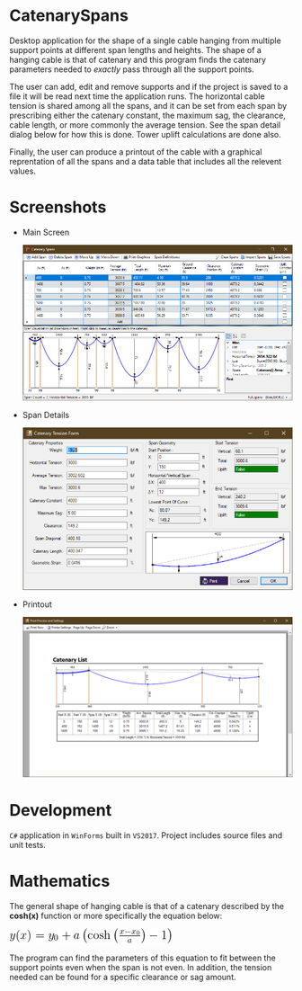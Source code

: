 # CatenarySpans
Desktop application for the shape of a single cable hanging from multiple support points at different span lengths and heights. The shape of a hanging cable is that of catenary and this program finds the catenary parameters needed to _exactly_ pass through all the support points. 

The user can add, edit and remove supports and if the project is saved to a file it will be read next time the application runs. The horizontal cable tension is shared among all the spans, and it can be set from each span by prescribing either the catenary constant, the maximum sag, the clearance, cable length, or more commonly the average tension. See the span detail dialog below for how this is done. Tower uplift calculations are done also.

Finally, the user can produce a printout of the cable with a graphical reprentation of all the spans and a data table that includes all the relevent values.

# Screenshots

 - Main Screen

   ![MainScreen](Images/JA-CatenarySpans-full.png)
   
 - Span Details

   ![Details](Images/JA-CatenarySpans-scr3.png)
   
 - Printout

   ![Printout](Images/JA-CatenarySpans-scr1.png)   
   
 # Development
 
 `C#` application in `WinForms` built in `VS2017`.  Project
 includes source files and unit tests.
 
 # Mathematics
 
 The general shape of hanging cable is that of a catenary described by the **cosh(x)** function 
 or more specifically the equation below:
 
  ![shape](Images/y.png)
  
  The program can find the parameters of this equation to fit between the support points even 
  when the span is not even. In addition, the tension needed can be found for a specific clearance or sag amount.
